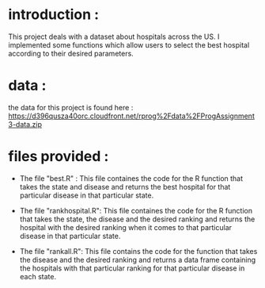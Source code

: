 # introduction :
This project deals with a dataset about hospitals across the US. I implemented some functions which allow users to select the best hospital according to their desired parameters.

# data :

the data for this project is found here : https://d396qusza40orc.cloudfront.net/rprog%2Fdata%2FProgAssignment3-data.zip

# files provided :

- The file "best.R" :
 This file containes the code for the R function that takes the state and disease and returns the best hospital for that 
 particular disease in that particular state.
 
 - The file "rankhospital.R":
  This file containes the code for the R function that takes the state, the disease and the desired ranking and returns 
  the hospital with the desired ranking when it comes to that particular disease in that particular state.
  
 - The file "rankall.R":
  This file contains the code for the function that takes the disease and the desired ranking and returns a data frame containing 
  the hospitals with that particular ranking for that particular disease in each state.
